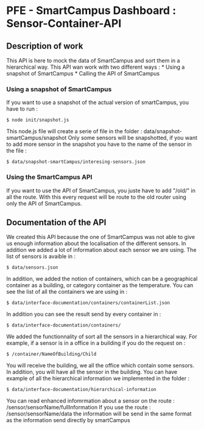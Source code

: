 # PFE - SmartCampus Dashboard : Sensor-Container-API

## Description of work

This API is here to mock the data of SmartCampus and sort them in a hierarchical way.
This API wan work with two different ways :
        * Using a snapshot of SmartCampus
        * Calling the API of SmartCampus

### Using a snapshot of SmartCampus

If you want to use a snapshot of the actual version of smartCampus, you have to run :

    $ node init/snapshot.js

This node.js file will create a serie of file in the folder : data/snapshot-smartCampus/snapshot
Only some sensors will be snapshotted, if you want to add more sensor in the snapshot you have to the name of the
sensor in the file :   
     
    $ data/snapshot-smartCampus/interesing-sensors.json

### Using the SmartCampus API

If you want to use the API of SmartCampus, you juste have to add "/old/" in all the route. With this every request
will be route to the old router using only the API of SmartCampus.

## Documentation of the API

We created this API because the one of SmartCampus was not able to give us enough information about the localisation
of the different sensors. In addition we added a lot of information about each sensor we are using. The list of sensors
is avaible in :

    $ data/sensors.json

In addition, we added the notion of containers, which can be a geographical container as a building, or category 
container as the temperature. You can see the list of all the containers we are using in :

    $ data/interface-documentation/containers/containerList.json

In addition you can see the result send by every container in :

    $ data/interface-documentation/containers/

We added the functionnality of sort all the sensors in a hierarchical way. For example, if a sensor is in a office in
a building if you do the request on :

    $ /container/NameOfBuilding/Child

You will receive the building, we all the office which contain some sensors. In addition, you will have all the sensor
in the building. You can have example of all the hierarchical information we implemented in the folder :

    $ data/interface-documentation/hierarchical-information

You can read enhanced infomrmation about a sensor on the route : /sensor/sensorName/fullInformation
If you use the route : /sensor/sensorName/data the information will be send in the same format as the information send
directly by smartCampus